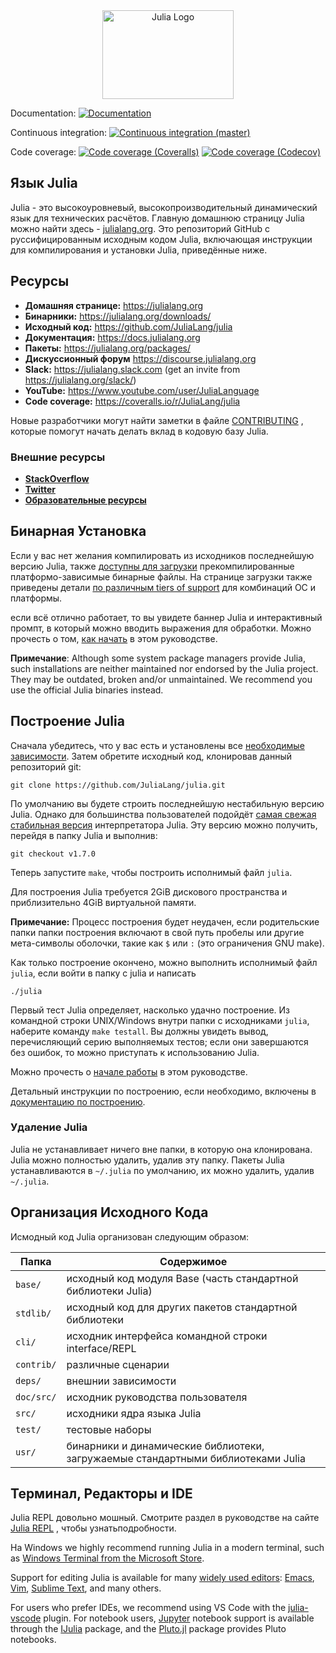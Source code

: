 <a name="logo"/>
<div align="center">
<a href="https://julialang.org/" target="_blank">
<img src="doc/src/assets/logo.svg" alt="Julia Logo" width="210" height="142"></img>
</a>
</div>

Documentation:
[![Documentation][docs-img]][docs-url]

[docs-img]: https://img.shields.io/badge/docs-v1-blue.svg "Documentation (version 1)"
[docs-url]: https://docs.julialang.org

Continuous integration:
[![Continuous integration (master)][buildkite-master-img]][buildkite-master-url]

<!--
To change the badge to point to a different pipeline, it is not sufficient to simply change the `?branch=` part.
You need to go to the Buildkite website and get the SVG URL for the correct pipeline.
-->
[buildkite-master-img]: https://badge.buildkite.com/f28e0d28b345f9fad5856ce6a8d64fffc7c70df8f4f2685cd8.svg?branch=master "Continuous integration (master)"
[buildkite-master-url]: https://buildkite.com/julialang/julia-master

Code coverage:
[![Code coverage (Coveralls)][coveralls-img]][coveralls-url]
[![Code coverage (Codecov)][codecov-img]][codecov-url]

[coveralls-img]: https://img.shields.io/coveralls/github/JuliaLang/julia/master.svg?label=coveralls "Code coverage (Coveralls)"
[coveralls-url]: https://coveralls.io/r/JuliaLang/julia?branch=master

[codecov-img]: https://img.shields.io/codecov/c/github/JuliaLang/julia/master.svg?label=codecov "Code coverage (Codecov)"
[codecov-url]: https://codecov.io/github/JuliaLang/julia?branch=master

## Язык Julia

Julia - это высокоуровневый, высокопроизводительный динамический язык для технических
расчётов. Главную домашнюю страницу Julia можно найти здесь -
[julialang.org](https://julialang.org/).  Это репозиторий GitHub
с руссифицированным исходным кодом Julia, включающая инструкции для компилирования
и установки Julia, приведённые ниже.

## Ресурсы

- **Домашняя странице:** <https://julialang.org>
- **Бинарники:** <https://julialang.org/downloads/>
- **Исходный код:** <https://github.com/JuliaLang/julia>
- **Документация:** <https://docs.julialang.org>
- **Пакеты:** <https://julialang.org/packages/>
- **Дискуссионный форум** <https://discourse.julialang.org>
- **Slack:** <https://julialang.slack.com> (get an invite from <https://julialang.org/slack/>)
- **YouTube:** <https://www.youtube.com/user/JuliaLanguage>
- **Code coverage:** <https://coveralls.io/r/JuliaLang/julia>

Новые разработчики могут найти заметки в файле
[CONTRIBUTING](https://github.com/JuliaLang/julia/blob/master/CONTRIBUTING.md) ,
которые помогут начать делать вклад в кодовую базу Julia.

### Внешние ресурсы

- [**StackOverflow**](https://stackoverflow.com/questions/tagged/julia-lang)
- [**Twitter**](https://twitter.com/JuliaLanguage)
- [**Образовательные ресурсы**](https://julialang.org/learning/)

## Бинарная Установка

Если у вас нет желания компилировать из исходников последнейшую версию Julia,
также [доступны для загрузки](https://julialang.org/downloads/) прекомпилированные
платформо-зависимые бинарные файлы. На странице загрузки также приведены детали
[по различным tiers of support](https://julialang.org/downloads/#support-tiers)
для комбинаций ОС и платформы.

если всё отлично работает, то вы увидете баннер Julia и
интерактивный промпт, в который можно вводить выражения для
обработки. Можно прочесть о том, [как начать](https://docs.julialang.org/en/v1/manual/getting-started/) в этом руководстве.

**Примечание**: Although some system package managers provide Julia, such
installations are neither maintained nor endorsed by the Julia
project. They may be outdated, broken and/or unmaintained. We
recommend you use the official Julia binaries instead.

## Построение Julia

Сначала убедитесь, что у вас есть и установлены все [необходимые
зависимости](https://github.com/JuliaLang/julia/blob/master/doc/src/devdocs/build/build.md#required-build-tools-and-external-libraries).
Затем обретите исходный код, клонировав данный репозиторий git:

    git clone https://github.com/JuliaLang/julia.git

По умолчанию вы будете строить последнейшую нестабильную версию
Julia. Однако для большинства пользователей подойдёт [самая свежая стабильная версия](https://github.com/JuliaLang/julia/releases)
интерпретатора Julia. Эту версию можно получить, перейдя в папку Julia
и выполнив:

    git checkout v1.7.0

Теперь запустите `make`, чтобы построить исполнимый файл `julia`.

Для построения Julia требуется 2GiB дискового пространства и приблизительно 4GiB виртуальной памяти.

**Примечание:** Процесс построения будет неудачен, если родительские папки папки построения
включают в свой путь пробелы или другие мета-символы оболочки, такие как `$` или `:` (это ограничения GNU make).

Как только построение окончено, можно выполнить исполнимый файл `julia`, если войти в папку с julia и написать 

    ./julia

Первый тест Julia определяет, насколько удачно построение.
Из командной строки UNIX/Windows внутри папки с исходниками `julia`,
наберите команду `make testall`. Вы должны увидеть вывод, перечисляющий
серию выполняемых тестов; если они завершаются без ошибок, то
можно приступать к использованию Julia.

Можно прочесть о  [начале
работы](https://docs.julialang.org/en/v1/manual/getting-started/)
в этом руководстве.

Детальный инструкции по построению, если необходимо,
включены в [документацию по построению](https://github.com/JuliaLang/julia/blob/master/doc/src/devdocs/build/).

### Удаление Julia

Julia не устанавливает ничего вне папки, в которую она клонирована.
Julia можно полностью удалить, удалив эту папку.
Пакеты Julia устанавливаются в `~/.julia` по умолчанию, их
можно удалить, удалив `~/.julia`.

## Организация Исходного Кода

Исмодный код Julia организован следующим образом:

| Папка         | Содержимое                                                                           |
| -                 | -                                                                                |
| `base/`           | исходный код модуля Base (часть стандартной библиотеки Julia)                    |
| `stdlib/`         | исходный код для других пакетов стандартной библиотеки                           |
| `cli/`            | исходник интерфейса командной строки interface/REPL                              |
| `contrib/`        | различные сценарии                                                               |
| `deps/`           | внешнии зависимости                                                              |
| `doc/src/`        | исходник руководства пользователя                                                |
| `src/`            | исходники ядра языка Julia                                                       |
| `test/`           | тестовые наборы                                                                  |
| `usr/`            | бинарники и динамические библиотеки, загружаемые стандартными библиотеками Julia |

## Терминал, Редакторы и IDE

Julia REPL довольно мошный. Смотрите раздел в руководстве на сайте
[Julia REPL](https://docs.julialang.org/en/v1/stdlib/REPL/) ,
чтобы узнатьподробности.

На Windows we highly recommend running Julia in a modern terminal,
such as [Windows Terminal from the Microsoft Store](https://aka.ms/terminal).

Support for editing Julia is available for many
[widely used editors](https://github.com/JuliaEditorSupport):
[Emacs](https://github.com/JuliaEditorSupport/julia-emacs),
[Vim](https://github.com/JuliaEditorSupport/julia-vim),
[Sublime Text](https://github.com/JuliaEditorSupport/Julia-sublime), and many
others.

For users who prefer IDEs, we recommend using VS Code with the
[julia-vscode](https://www.julia-vscode.org/) plugin.
For notebook users, [Jupyter](https://jupyter.org/) notebook support is available through the
[IJulia](https://github.com/JuliaLang/IJulia.jl) package, and
the [Pluto.jl](https://github.com/fonsp/Pluto.jl) package provides Pluto notebooks.
